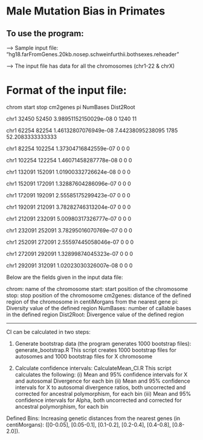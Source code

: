 # Male Mutation Bias in Primates
## To use the program:

—> Sample input file: “hg18.farFromGenes.20kb.nosep.schweinfurthii.bothsexes.reheader”

—> The input file has data for all the chromosomes (chr1-22 & chrX)

# Format of the input file:

chrom   start   stop    cm2genes        	pi      		NumBases        Dist2Root

chr1    32450   52450   3.98951152150029e-08    0       		1240    11

chr1    62254   82254   1.46132807076949e-08    7.44238095238095        1785    52.2083333333333

chr1    82254   102254  1.37304716842559e-07    0       		0       0

chr1    102254  122254  1.46071458287778e-08    0       		0       0

chr1    132091  152091  1.01900332726624e-08    0       		0       0

chr1    152091  172091  1.32887604286096e-07    0       		0       0

chr1    172091  192091  2.55585175299423e-07    0       		0       0

chr1    192091  212091  3.78282746313204e-07    0       		0       0

chr1    212091  232091  5.00980317326777e-07    0       		0       0

chr1    232091  252091  3.78295016070769e-07    0       		0       0

chr1    252091  272091  2.55597445058046e-07    0       		0       0

chr1    272091  292091  1.32899874045323e-07    0       		0       0

chr1    292091  312091  1.02023030326007e-08    0       		0       0


Below are the fields given in the input data file:

chrom: name of the chromosome
start: start position of the chromosome
stop: stop position of the chromosome
cm2genes: distance of the defined region of the chromosome in centiMorgans from the nearest gene
pi: Diversity value of the defined region
NumBases: number of callable bases in the defined region
Dist2Root: Divergence value of the defined region

***************************************************************************************************************************************

CI can be calculated in two steps:

1) Generate bootstrap data (the program generates 1000 bootstrap files): generate_bootstrap.R
	This script creates 1000 bootstrap files for autosomes and 1000 bootstrap files for X chromosome

2) Calculate confidence intervals: CalculateMean_CI.R 
 	This script calculates the following:
	(i)   Mean and 95% confidence intervals for X and autosomal Divergence for each bin 
	(ii)  Mean and 95% confidence intervals for X to autosomal divergence ratios, both uncorrected and corrected for ancestral polymorphism, for each bin 
	(iii) Mean and 95% confidence intervals for Alpha, both uncorrected and corrected for ancestral polymorphism, for each bin

Defined Bins:
Increasing genetic distances from the nearest genes (in centiMorgans): ([0-0.05], [0.05-0.1], [0.1-0.2], [0.2-0.4], [0.4-0.8], [0.8-2.0]). 

